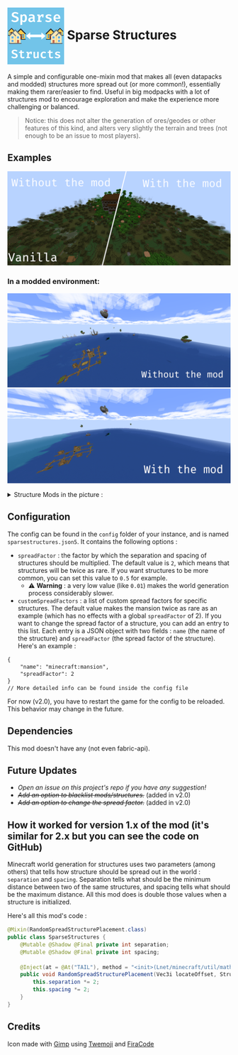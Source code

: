 # <img src="media/icon_small.png" width="128" title="Sparse Structs Icon" style="vertical-align: middle"> Sparse Structures
A simple and configurable one-mixin mod that makes all (even datapacks and modded) structures more spread out (or more common!), essentially making them rarer/easier to find. Useful in big modpacks with a lot of structures mod to encourage exploration and make the experience more challenging or balanced.

> Notice: this does not alter the generation of ores/geodes or other features of this kind, and alters very slightly the terrain and trees (not enough to be an issue to most players).

## Examples
![Comparison between two world on the same seed, the one on the left showing a witch hut and a mansion (without the mod), the one on the right showing the same terrain but without those structures](media/example1.png)

### In a modded environment:
![First screenshot of the comparison, showing many (maybe too many) structures at once in the ocean because of the quantity of structure mods installed.](media/example2_1.png)
![Second screenshot of the comparison, showing lot less structures in the same world (seed), at the same coordinates.](media/example2_2.png)
<details><summary>Structure Mods in the picture :</summary>
Tidal towns, Explorify, all Yung's mods, Just Another Structure Pack, MVS, Explorations, Towns and Towers, Dungeons and Taverns...
</details>

## Configuration
The config can be found in the `config` folder of your instance, and is named `sparsestructures.json5`. It contains the following options :
* `spreadFactor` : the factor by which the separation and spacing of structures should be multiplied. The default value is `2`, which means that structures will be twice as rare. If you want structures to be more common, you can set this value to `0.5` for example.
  * ⚠️ **Warning** : a very low value (like `0.01`) makes the world generation process considerably slower.
* `customSpreadFactors` : a list of custom spread factors for specific structures. The default value makes the mansion twice as rare as an example (which has no effects with a global `spreadFactor` of 2). If you want to change the spread factor of a structure, you can add an entry to this list. Each entry is a JSON object with two fields : `name` (the name of the structure) and `spreadFactor` (the spread factor of the structure). Here's an example :
```json5
{
    "name": "minecraft:mansion",
    "spreadFactor": 2
}
// More detailed info can be found inside the config file
```
For now (v2.0), you have to restart the game for the config to be reloaded. This behavior may change in the future.

## Dependencies
This mod doesn't have any (not even fabric-api).

## Future Updates
* *Open an issue on this project's repo if you have any suggestion!*
* *~~Add an option to blacklist mods/structures.~~* (added in v2.0)
* *~~Add an option to change the spread factor.~~* (added in v2.0)

## How it worked for version 1.x of the mod (it's similar for 2.x but you can see the code on GitHub)

Minecraft world generation for structures uses two parameters (among others) that tells how structure should be spread out in the world : `separation` and `spacing`. Separation tells what should be the minimum distance between two of the same structures, and spacing tells what should be the maximum distance. All this mod does is double those values when a structure is initialized.

Here's all this mod's code :
```java
@Mixin(RandomSpreadStructurePlacement.class)
public class SparseStructures {
    @Mutable @Shadow @Final private int separation;
    @Mutable @Shadow @Final private int spacing;

    @Inject(at = @At("TAIL"), method = "<init>(Lnet/minecraft/util/math/Vec3i;Lnet/minecraft/world/gen/chunk/placement/StructurePlacement$FrequencyReductionMethod;FILjava/util/Optional;IILnet/minecraft/world/gen/chunk/placement/SpreadType;)V")
    public void RandomSpreadStructurePlacement(Vec3i locateOffset, StructurePlacement.FrequencyReductionMethod frequencyReductionMethod, float frequency, int salt, Optional exclusionZone, int spacing, int separation, SpreadType spreadType, CallbackInfo ci) {
        this.separation *= 2;
        this.spacing *= 2;
    }
}
```

## Credits
Icon made with [Gimp](https://www.gimp.org/) using [Twemoji](https://github.com/twitter/twemoji) and [FiraCode](https://github.com/tonsky/FiraCode)
